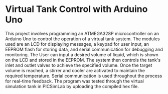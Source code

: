 # Virtual Tank Control with Arduino Uno

This project involves programming an ATMEGA328P microcontroller on an Arduino Uno to control the operation of a virtual tank system. 
The modules used are an LCD for displaying messages, a keypad for user input, an EEPROM flash for storing data, and serial communication for debugging and monitoring. 
The User can input a desired volume of liquid, which is shown on the LCD and stored in the EEPROM. The system then controls the tank's inlet and outlet valves to achieve the specified volume. 
Once the target volume is reached, a stirrer and cooler are activated to maintain the required temperature. Serial communication is used throughout the process for real-time feedback. 
The program was tested through the virtual simulation tank in PICSimLab by uploading the compiled hex file.
